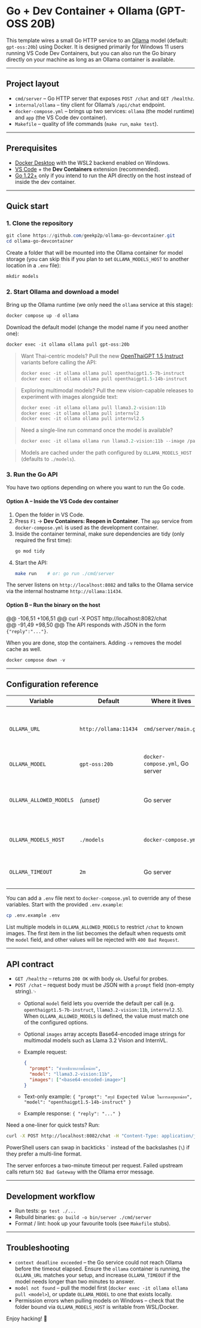 # Go + Dev Container + Ollama (GPT-OSS 20B)

This template wires a small Go HTTP service to an [Ollama](https://ollama.com) model (default: `gpt-oss:20b`) using Docker.
It is designed primarily for Windows 11 users running VS Code Dev Containers, but you can also run the Go binary directly on your
machine as long as an Ollama container is available.

---

## Project layout

- `cmd/server` – Go HTTP server that exposes `POST /chat` and `GET /healthz`.
- `internal/ollama` – tiny client for Ollama’s `/api/chat` endpoint.
- `docker-compose.yml` – brings up two services: `ollama` (the model runtime) and `app` (the VS Code dev container).
- `Makefile` – quality of life commands (`make run`, `make test`).

---

## Prerequisites

- [Docker Desktop](https://www.docker.com/products/docker-desktop/) with the WSL2 backend enabled on Windows.
- [VS Code](https://code.visualstudio.com/) + the **Dev Containers** extension (recommended).
- [Go 1.22+](https://go.dev/dl/) only if you intend to run the API directly on the host instead of inside the dev container.

---

## Quick start

### 1. Clone the repository

```powershell
git clone https://github.com/geekp2p/ollama-go-devcontainer.git
cd ollama-go-devcontainer
```

Create a folder that will be mounted into the Ollama container for model storage (you can skip this if you plan to
set `OLLAMA_MODELS_HOST` to another location in a `.env` file):

```powershell
mkdir models
```

### 2. Start Ollama and download a model

Bring up the Ollama runtime (we only need the `ollama` service at this stage):

```powershell
docker compose up -d ollama
```

Download the default model (change the model name if you need another one):

```powershell
docker exec -it ollama ollama pull gpt-oss:20b
```

> Want Thai-centric models? Pull the new [OpenThaiGPT 1.5 Instruct](https://openthaigpt.aieat.or.th) variants before calling the API:
>
> ```powershell
> docker exec -it ollama ollama pull openthaigpt1.5-7b-instruct
> docker exec -it ollama ollama pull openthaigpt1.5-14b-instruct
> ```

> Exploring multimodal models? Pull the new vision-capable releases to experiment with images alongside text:
>
> ```powershell
> docker exec -it ollama ollama pull llama3.2-vision:11b
> docker exec -it ollama ollama pull internvl2
> docker exec -it ollama ollama pull internvl2.5
> ```

> Need a single-line run command once the model is available?
>
> ```powershell
> docker exec -it ollama ollama run llama3.2-vision:11b --image /path/in/container/photo.jpg "อธิบายภาพนี้ให้หน่อย"
> ```

> Models are cached under the path configured by `OLLAMA_MODELS_HOST` (defaults to `./models`).

### 3. Run the Go API

You have two options depending on where you want to run the Go code.

#### Option A – Inside the VS Code dev container

1. Open the folder in VS Code.
2. Press `F1` → **Dev Containers: Reopen in Container**. The `app` service from `docker-compose.yml` is used as the development container.
3. Inside the container terminal, make sure dependencies are tidy (only required the first time):
   ```sh
   go mod tidy
   ```
4. Start the API:
   ```sh
   make run    # or: go run ./cmd/server
   ```

The server listens on `http://localhost:8082` and talks to the Ollama service via the internal hostname `http://ollama:11434`.

#### Option B – Run the binary on the host

@@ -106,51 +106,51 @@ curl -X POST http://localhost:8082/chat \
@@ -91,49 +98,50 @@ The API responds with JSON in the form `{"reply":"..."}`.

When you are done, stop the containers. Adding `-v` removes the model cache as well.

```powershell
docker compose down -v
```

---

## Configuration reference

| Variable | Default | Where it lives | Description |
|----------|---------|----------------|-------------|
| `OLLAMA_URL` | `http://ollama:11434` | `cmd/server/main.go` | Endpoint used by the Go service to talk to Ollama. Override with `http://localhost:11434` if you run the server on the host. |
| `OLLAMA_MODEL` | `gpt-oss:20b` | `docker-compose.yml`, Go server | Model pulled on first start and used for chat requests. |
| `OLLAMA_ALLOWED_MODELS` | _(unset)_ | Go server | Optional comma-separated allow list for `/chat`. The first entry becomes the default when `OLLAMA_MODEL` is not part of the list. |
| `OLLAMA_MODELS_HOST` | `./models` | `docker-compose.yml` | Host path mounted into the Ollama container to store downloaded models. |
| `OLLAMA_TIMEOUT` | `2m` | Go server | Maximum time the server waits for Ollama to answer. Accepts [Go duration strings](https://pkg.go.dev/time#ParseDuration). |

You can add a `.env` file next to `docker-compose.yml` to override any of these variables. Start with the provided
`.env.example`:

```sh
cp .env.example .env
```

List multiple models in `OLLAMA_ALLOWED_MODELS` to restrict `/chat` to known images. The first item in the list becomes the
default when requests omit the `model` field, and other values will be rejected with `400 Bad Request`.

---

## API contract

- `GET /healthz` – returns `200 OK` with body `ok`. Useful for probes.
- `POST /chat` – request body must be JSON with a `prompt` field (non-empty string).␊
  - Optional `model` field lets you override the default per call (e.g. `openthaigpt1.5-7b-instruct`, `llama3.2-vision:11b`, `internvl2.5`). When `OLLAMA_ALLOWED_MODELS` is defined, the value must match one of the configured options.
  - Optional `images` array accepts Base64-encoded image strings for multimodal models such as Llama 3.2 Vision and InternVL.
  - Example request:

    ```json
    {
      "prompt": "ช่วยอธิบายภาพนี้หน่อย",
      "model": "llama3.2-vision:11b",
      "images": ["<base64-encoded-image>"]
    }
    ```
  - Text-only example: `{ "prompt": "สรุป Expected Value ในการลงทุนหน่อย", "model": "openthaigpt1.5-14b-instruct" }`
  - Example response: `{ "reply": "..." }`

Need a one-liner for quick tests? Run:

```sh
curl -X POST http://localhost:8082/chat -H "Content-Type: application/json" -d '{"prompt":"สรุป Expected Value ในการลงทุนหน่อย"}'
```

PowerShell users can swap in backticks `` ` `` instead of the backslashes (`\`) if they prefer a multi-line format.

The server enforces a two-minute timeout per request. Failed upstream calls return `502 Bad Gateway` with the Ollama error message.

---

## Development workflow

- Run tests: `go test ./...`
- Rebuild binaries: `go build -o bin/server ./cmd/server`
- Format / lint: hook up your favourite tools (see `Makefile` stubs).

---

## Troubleshooting

- `context deadline exceeded` – the Go service could not reach Ollama before the timeout elapsed. Ensure the `ollama` container is running,
  the `OLLAMA_URL` matches your setup, and increase `OLLAMA_TIMEOUT` if the model needs longer than two minutes to answer.
- `model not found` – pull the model first (`docker exec -it ollama ollama pull <model>`), or update `OLLAMA_MODEL` to one that exists locally.
- Permission errors when pulling models on Windows – check that the folder bound via `OLLAMA_MODELS_HOST` is writable from WSL/Docker.

Enjoy hacking! :rocket: